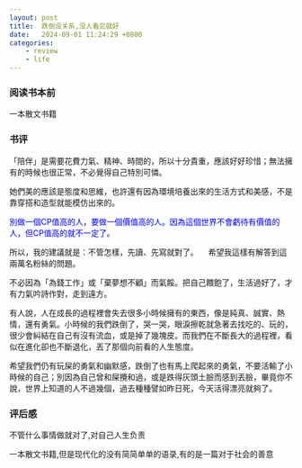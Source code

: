 ```yaml
---
layout: post
title:  跌倒没关系,没人看见就好
date:   2024-09-01 11:24:29 +0800
categories: 
    - review 
    - life
---
```


### 阅读书本前

一本散文书籍

### 书评

「陪伴」是需要花費力氣、精神、時間的，所以十分貴重，應該好好珍惜；無法擁有的時候也很正常，不必覺得自己特別可憐。

她們美的應該是態度和思維，也許還有因為環境培養出來的生活方式和美感，不是靠穿搭和造型就能模仿出來的。

<p style="color:blue;">別做一個CP值高的人，要做一個價值高的人。因為這個世界不會虧待有價值的人，但CP值高的就不一定了。</p>

所以，我的建議就是：不管怎樣，先讀、先寫就對了。
　希望我這樣有解答到這兩萬名粉絲的問題。

不必因為「為錢工作」或「棄夢想不顧」而氣餒。把自己餵飽了，生活過好了，才有力氣吟詩作對，走到遠方。

有人說，人在成長的過程裡會失去很多小時候擁有的東西，像是純真、誠實、熱情，還有勇氣。小時候的我們跌倒了，哭一哭，眼淚擦乾就急著去找吃的、玩的，很少會糾結在自己有沒有流血，或是掉了幾塊皮。而我們在不斷長大的過程裡，看似在進化卻也不斷退化，丟了那個向前看的人生態度。

希望我們仍有玩屎的勇氣和幽默感，跌倒了也有馬上爬起來的勇氣，不要活輸了小時候的自己；別因為自己曾和屎攪和過，或是跌得灰頭土臉而感到丟臉，畢竟你不說，世界上知道的人不過幾個，過去種種譬如昨日死，今天活得漂亮就夠了。

### 评后感

不管什么事情做就对了,对自己人生负责

一本散文书籍,但是现代化的没有简简单单的语录,有的是一篇对于社会的善意